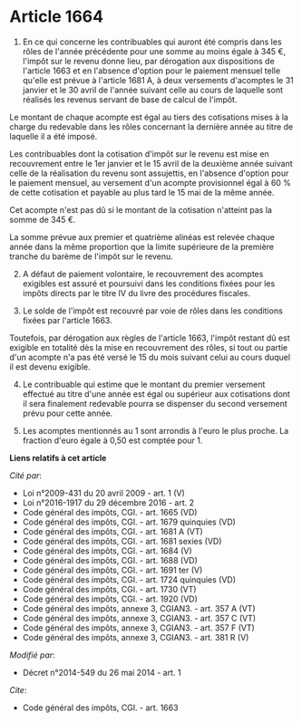 # Article 1664

1. En ce qui concerne les contribuables qui auront été compris dans les rôles de l'année précédente pour une somme au moins
égale à 345 €, l'impôt sur le revenu donne lieu, par dérogation aux dispositions de l'article 1663 et en l'absence d'option
pour le paiement mensuel telle qu'elle est prévue à l'article 1681 A, à deux versements d'acomptes le 31 janvier et le 30
avril de l'année suivant celle au cours de laquelle sont réalisés les revenus servant de base de calcul de l'impôt. 

Le montant de chaque acompte est égal au tiers des cotisations mises à la charge du redevable dans les rôles concernant la
dernière année au titre de laquelle il a été imposé. 

Les contribuables dont la cotisation d'impôt sur le revenu est mise en recouvrement entre le 1er janvier et le 15 avril de la
deuxième année suivant celle de la réalisation du revenu sont assujettis, en l'absence d'option pour le paiement mensuel, au
versement d'un acompte provisionnel égal à 60 % de cette cotisation et payable au plus tard le 15 mai de la même année. 

Cet acompte n'est pas dû si le montant de la cotisation n'atteint pas la somme de 345 €. 

La somme prévue aux premier et quatrième alinéas est relevée chaque année dans la même proportion que la limite supérieure de
la première tranche du barème de l'impôt sur le revenu. 

2. A défaut de paiement volontaire, le recouvrement des acomptes exigibles est assuré et poursuivi dans les conditions fixées
pour les impôts directs par le titre IV du livre des procédures fiscales. 

3. Le solde de l'impôt est recouvré par voie de rôles dans les conditions fixées par l'article 1663. 

Toutefois, par dérogation aux règles de l'article 1663, l'impôt restant dû est exigible en totalité dès la mise en
recouvrement des rôles, si tout ou partie d'un acompte n'a pas été versé le 15 du mois suivant celui au cours duquel il est
devenu exigible. 

4. Le contribuable qui estime que le montant du premier versement effectué au titre d'une année est égal ou supérieur aux
cotisations dont il sera finalement redevable pourra se dispenser du second versement prévu pour cette année. 

5. Les acomptes mentionnés au 1 sont arrondis à l'euro le plus proche. La fraction d'euro égale à 0,50 est comptée pour 1.

**Liens relatifs à cet article**

_Cité par_:

  - Loi n°2009-431 du 20 avril 2009 - art. 1 (V)
  - Loi n°2016-1917 du 29 décembre 2016 - art. 2
  - Code général des impôts, CGI. - art. 1665 (VD)
  - Code général des impôts, CGI. - art. 1679 quinquies (VD)
  - Code général des impôts, CGI. - art. 1681 A (VT)
  - Code général des impôts, CGI. - art. 1681 sexies (VD)
  - Code général des impôts, CGI. - art. 1684 (V)
  - Code général des impôts, CGI. - art. 1688 (VD)
  - Code général des impôts, CGI. - art. 1691 ter (V)
  - Code général des impôts, CGI. - art. 1724 quinquies (VD)
  - Code général des impôts, CGI. - art. 1730 (VT)
  - Code général des impôts, CGI. - art. 1920 (VD)
  - Code général des impôts, annexe 3, CGIAN3. - art. 357 A (VT)
  - Code général des impôts, annexe 3, CGIAN3. - art. 357 C (VT)
  - Code général des impôts, annexe 3, CGIAN3. - art. 357 F (VT)
  - Code général des impôts, annexe 3, CGIAN3. - art. 381 R (V)

_Modifié par_:

  - Décret n°2014-549 du 26 mai 2014 - art. 1

_Cite_:

  - Code général des impôts, CGI. - art. 1663
